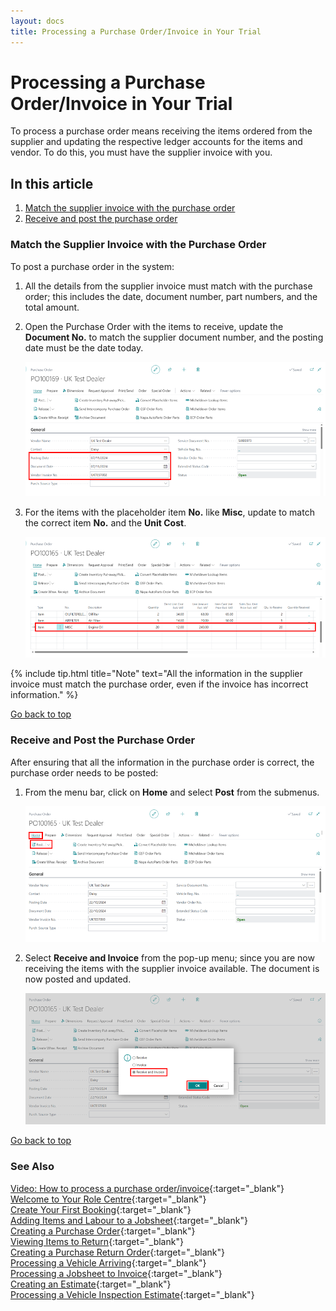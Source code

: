 ```yaml
---
layout: docs
title: Processing a Purchase Order/Invoice in Your Trial
---
```


<a name="top"></a>

# Processing a Purchase Order/Invoice in Your Trial 

To process a purchase order means receiving the items ordered from the supplier and updating the respective ledger accounts for the items and vendor. To do this, you must have the supplier invoice with you. 

## In this article

1. [Match the supplier invoice with the purchase order](#match-the-supplier-invoice-with-the-purchase-order)
2. [Receive and post the purchase order](#receive-and-post-the-purchase-order)

### Match the Supplier Invoice with the Purchase Order
To post a purchase order in the system:
1. All the details from the supplier invoice must match with the purchase order; this includes the date, document number, part numbers, and the total amount.
2. Open the Purchase Order with the items to receive, update the **Document No.** to match the supplier document number, and the posting date must be the date today.

   ![](media/garagehive-trial-processing-a-purchase-order1.png)

3. For the items with the placeholder item **No.** like **Misc**, update to match the correct item **No.** and the **Unit Cost**.

   ![](media/garagehive-trial-processing-a-purchase-order2.png)

{% include tip.html title="Note" text="All the information in the supplier invoice must match the purchase order, even if the invoice has incorrect information." %}


[Go back to top](#top)

### Receive and Post the Purchase Order
After ensuring that all the information in the purchase order is correct, the purchase order needs to be posted:
1. From the menu bar, click on **Home** and select **Post** from the submenus.

   ![](media/garagehive-trial-processing-a-purchase-order3.png)

2. Select **Receive and Invoice** from the pop-up menu; since you are now receiving the items with the supplier invoice available. The document is now posted and updated.

   ![](media/garagehive-trial-processing-a-purchase-order4.png) 


[Go back to top](#top)

### **See Also**

[Video: How to process a purchase order/invoice](https://www.youtube.com/watch?v=eKXEvrj1QQQ){:target="_blank"} \
[Welcome to Your Role Centre](garagehive-trial-welcome-to-the-role-centre.html){:target="_blank"} \
[Create Your First Booking](garagehive-trial-creating-your-first-booking.html){:target="_blank"} \
[Adding Items and Labour to a Jobsheet](garagehive-trial-adding-items-and-labour-to-a-jobsheet.html){:target="_blank"} \
[Creating a Purchase Order](garagehive-trial-creating-a-purchase-order.html){:target="_blank"} \
[Viewing Items to Return](garagehive-trial-viewing-items-to-return.html){:target="_blank"} \
[Creating a Purchase Return Order](garagehive-trial-creating-a-purchase-return-order.html){:target="_blank"} \
[Processing a Vehicle Arriving](garagehive-trial-processing-a-vehicle-arriving.html){:target="_blank"} \
[Processing a Jobsheet to Invoice](garagehive-trial-processing-a-jobsheet-to-invoice.html){:target="_blank"} \
[Creating an Estimate](garagehive-trial-creating-an-estimate.html){:target="_blank"} \
[Processing a Vehicle Inspection Estimate](garagehive-trial-processing-a-vehicle-inspection-estimate.html){:target="_blank"}